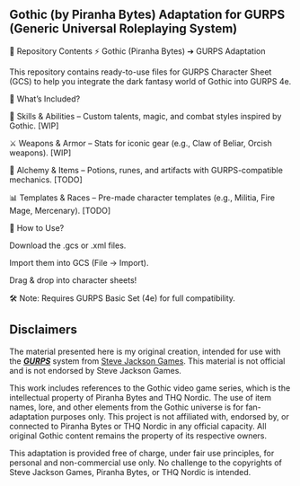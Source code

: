 ## Gothic (by Piranha Bytes) Adaptation for GURPS (Generic Universal Roleplaying System)

📁 Repository Contents
⚡ Gothic (Piranha Bytes) ➔ GURPS Adaptation

This repository contains ready-to-use files for GURPS Character Sheet (GCS) to help you integrate the dark fantasy world of Gothic into GURPS 4e.

📂 What’s Included?

📜 Skills & Abilities – Custom talents, magic, and combat styles inspired by Gothic. [WIP]

⚔️ Weapons & Armor – Stats for iconic gear (e.g., Claw of Beliar, Orcish weapons). [WIP]

🧪 Alchemy & Items – Potions, runes, and artifacts with GURPS-compatible mechanics. [TODO]

📊 Templates & Races – Pre-made character templates (e.g., Militia, Fire Mage, Mercenary). [TODO]

🔧 How to Use?

Download the .gcs or .xml files.

Import them into GCS (File → Import).

Drag & drop into character sheets!

🛠️ Note: Requires GURPS Basic Set (4e) for full compatibility.

## Disclaimers
The material presented here is my original creation, intended for use with the <a href="http://www.sjgames.com/gurps/"><b><i>GURPS</i></b></a> system from <a href="http://www.sjgames.com/">Steve Jackson Games</a>. This material is not official and is not endorsed by Steve Jackson Games.

This work includes references to the Gothic video game series, which is the intellectual property of Piranha Bytes and THQ Nordic. The use of item names, lore, and other elements from the Gothic universe is for fan-adaptation purposes only. This project is not affiliated with, endorsed by, or connected to Piranha Bytes or THQ Nordic in any official capacity. All original Gothic content remains the property of its respective owners.

This adaptation is provided free of charge, under fair use principles, for personal and non-commercial use only. No challenge to the copyrights of Steve Jackson Games, Piranha Bytes, or THQ Nordic is intended.
